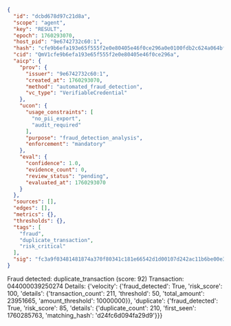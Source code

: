 ```json
{
  "id": "dcbd678d97c21d8a",
  "scope": "agent",
  "key": "RESULT",
  "epoch": 1760293070,
  "host_pid": "9e6742732c60:1",
  "hash": "cfe9b6efa193e65f555f2e0e80405e46f0ce296a0e0100fdb2c624a064bf6315",
  "cid": "QmV1cfe9b6efa193e65f555f2e0e80405e46f0ce296a",
  "aicp": {
    "prov": {
      "issuer": "9e6742732c60:1",
      "created_at": 1760293070,
      "method": "automated_fraud_detection",
      "vc_type": "VerifiableCredential"
    },
    "ucon": {
      "usage_constraints": [
        "no_pii_export",
        "audit_required"
      ],
      "purpose": "fraud_detection_analysis",
      "enforcement": "mandatory"
    },
    "eval": {
      "confidence": 1.0,
      "evidence_count": 0,
      "review_status": "pending",
      "evaluated_at": 1760293070
    }
  },
  "sources": [],
  "edges": [],
  "metrics": {},
  "thresholds": {},
  "tags": [
    "fraud",
    "duplicate_transaction",
    "risk_critical"
  ],
  "sig": "fc3a9f03481481874a370f80341c181e66542d1d00107d242ac11b6be00e376b"
}
```

Fraud detected: duplicate_transaction (score: 92)
Transaction: 044000039250274
Details: {'velocity': {'fraud_detected': True, 'risk_score': 100, 'details': {'transaction_count': 211, 'threshold': 50, 'total_amount': 23951665, 'amount_threshold': 10000000}}, 'duplicate': {'fraud_detected': True, 'risk_score': 85, 'details': {'duplicate_count': 210, 'first_seen': 1760285763, 'matching_hash': 'd24fc6d094fa29d9'}}}